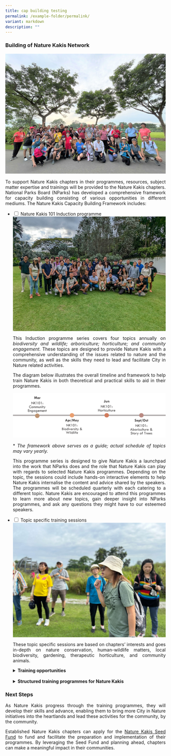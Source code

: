 ```yaml
---
title: cap building testing
permalink: /example-folder/permalink/
variant: markdown
description: ""
---
```

<style>
a[target="_blank"]:after {
	content: none;
	margin: 0 3px 0 5px;
  }
	
details {
	cursor: pointer;
	}
    
details > summary {
	text-indent: -22px;
	margin-left: 22px;
	}

details > p {
	margin-left: 22px;
	}
</style>

<h3>Building of Nature Kakis Network</h3>

<img alt="" src="/images/DIY%20Nature%20walks/IMG_20231127_130858_398__2_.JPG">

<p align="justify">To support Nature Kakis chapters in their programmes, resources, subject matter expertise and trainings will be provided to the Nature Kakis chapters. National Parks Board (NParks) has developed a comprehensive framework for capacity building consisting of various opportunities in different mediums. The Nature Kakis Capacity Building Framework includes:</p>
	
<ul class="jekyllcodex_accordion">
	<li><input type="checkbox" id="accordion1">
		<label for="accordion1">Nature Kakis 101 Induction programme</label><div>
			<img align="top" src="/images/Groups Networking Engagement/Networking__1__Resized_2.jpg">
			<p align="justify">This Induction programme series covers four topics annually on <em>biodiversity and wildlife; arboriculture; horticulture; and community engagement.</em> These topics are designed to provide Nature Kakis with a comprehensive understanding of the issues related to nature and the community, as well as the skills they need to lead and facilitate City in Nature related activities.</p>
			<p align="justify">The diagram below illustrates the overall timeline and framework to help train Nature Kakis in both theoretical and practical skills to aid in their programmes.</p>
			<img src="/images/timelinenkind.png">
			<p align="justify">* <em>The framework above serves as a guide; actual schedule of topics may vary yearly.</em></p>
			<p align="justify">This programme series is designed to give Nature Kakis a launchpad into the work that NParks does and the role that Nature Kakis can play with regards to selected Nature Kakis programmes. Depending on the topic, the sessions could include hands-on interactive elements to help Nature Kakis internalise the content and advice shared by the speakers. The programmes will be scheduled quarterly with each catering to a different topic. Nature Kakis are encouraged to attend this programmes to learn more about new topics, gain deeper insight into NParks programmes, and ask any questions they might have to our esteemed speakers.</p>
	</div></li>
	<li><input type="checkbox" id="accordion2">
		<label for="accordion2">Topic specific training sessions</label><div>
			<img align="top" src="/images/DIY%20Nature%20walks/IMG_20231127_131148_914.JPG">
			<p align="justify">These topic specific sessions are based on chapters’ interests and goes in-depth on nature conservation, human-wildlife matters, local biodiversity, gardening, therapeutic horticulture, and community animals.</p>
			<details>
				<summary><strong>Training opportunities</strong></summary>
				<p align="justify">Nature Kakis will receive hands-on training in event planning and facilitation, and the opportunity to work with experienced experts and community leaders to learn from each other. Chapters may also learn more about engaging their community through targeted trainings sessions with subject experts. The training sessions will be arranged after the expression of interest by the chapters.</p>
				<img style="margin-left: 22px; width:97%; height: auto" src="/images/DIY Nature walks/GuideFacilitation_ChekJawa_20230805__1__Resized.jpg">
			</details>
			<br>
			<details>
				<summary><strong>Structured training programmes for Nature Kakis</strong></summary>
				<p align="justify">This suite of training opportunities is designed by the various NParks divisions specifically for the Nature Kakis network, serving to equip Nature Kakis practical skills and deeper knowledge of specific programmes.</p>
				<p align="justify">All trainings provided by NParks are for the purpose of enabling Nature Kakis to conduct self-run activities when they are capable to do so. As such, Nature Kakis chapters are encouraged to conduct nature activities for their community after being equipped during the trainings.</p>
				<p align="justify">See below for the Nature Kakis programmes with a brief overview of the activity.</p>
				<table style="margin-left: 22px; width:97%">
					<thead>
						<tr>
							<th>Activity</th>
							<th align="justify">What can Nature Kakis do?</th>
						</tr>
					</thead>
					<tbody>
						<tr>
							<td align="justify"><strong>DIY Nature Walks</strong></td>
							<td>Participate in organised training walks to learn how to be a better Nature Guide. Certain exciting venues such as Pulau Ubin and our Nature Reserves may be featured.</td>
						</tr>
						<tr>
							<td align="justify"><strong>Community Animals</strong></td>
							<td align="justify">Participate in a training programme with the Animal Veterinary Service at NParks to learn more about issues surrounding community animals and pets in Singapore and be equipped with skills to help address them.</td>
						</tr>
						<tr>
							<td align="justify"><strong>Biodiversity and Wildlife</strong></td>
							<td align="justify">Participate in training to learn how to facilitate such citizen science activities.</td>
						</tr>
						<tr>
							<td align="justify"><strong>OneMillionTrees Movement</strong></td>
							<td align="justify">Participate in the training programme to become an OneMillionTrees facilitator to run tree planting activities within the community</td>
						</tr>
					</tbody>
				</table>
				<p><em>* The duration and contents of the training programmes will be customized according to the needs each chapter.</em></p>
				<img style="margin-left: 22px; width:97%; height: auto" src="/images/Groups Networking Engagement/networkingtalk.jpg">
			</details>
	</div></li>
</ul>

<h3>Next Steps</h3>

<p align="justify">As Nature Kakis progress through the training programmes, they will develop their skills and advance, enabling them to bring more City in Nature initiatives into the heartlands and lead these activities for the community, by the community.</p>

<p align="justify">Established Nature Kakis chapters can apply for the <a href="/seed-fund/about/" rel="noopener noreferrer nofollow" target="_blank">Nature Kakis Seed Fund</a> to fund and facilitate the preparation and implementation of their programmes. By leveraging the Seed Fund and planning ahead, chapters can make a meaningful impact in their communities.</p>